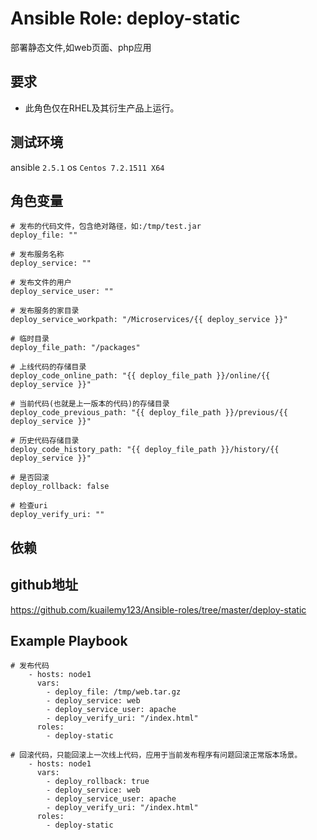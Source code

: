 # Ansible Role: deploy-static

部署静态文件,如web页面、php应用

## 要求

- 此角色仅在RHEL及其衍生产品上运行。

## 测试环境

ansible `2.5.1`
os `Centos 7.2.1511 X64`

## 角色变量
    # 发布的代码文件，包含绝对路径，如:/tmp/test.jar
    deploy_file: ""

    # 发布服务名称
    deploy_service: ""

    # 发布文件的用户
    deploy_service_user: ""

    # 发布服务的家目录
    deploy_service_workpath: "/Microservices/{{ deploy_service }}"

    # 临时目录
    deploy_file_path: "/packages"

    # 上线代码的存储目录
    deploy_code_online_path: "{{ deploy_file_path }}/online/{{ deploy_service }}"

    # 当前代码(也就是上一版本的代码)的存储目录
    deploy_code_previous_path: "{{ deploy_file_path }}/previous/{{ deploy_service }}"

    # 历史代码存储目录
    deploy_code_history_path: "{{ deploy_file_path }}/history/{{ deploy_service }}"

    # 是否回滚
    deploy_rollback: false

    # 检查uri
    deploy_verify_uri: ""


## 依赖


## github地址
https://github.com/kuailemy123/Ansible-roles/tree/master/deploy-static

## Example Playbook

    # 发布代码
        - hosts: node1
          vars:
            - deploy_file: /tmp/web.tar.gz
            - deploy_service: web
            - deploy_service_user: apache
            - deploy_verify_uri: "/index.html"
          roles:
            - deploy-static
      
    # 回滚代码，只能回滚上一次线上代码，应用于当前发布程序有问题回滚正常版本场景。
        - hosts: node1
          vars:
            - deploy_rollback: true
            - deploy_service: web
            - deploy_service_user: apache
            - deploy_verify_uri: "/index.html"
          roles:
            - deploy-static
